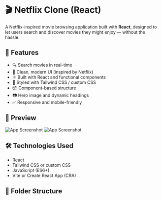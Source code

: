 # 🎬 Netflix Clone (React)

A Netflix-inspired movie browsing application built with **React**, designed to let users search and discover movies they might enjoy — without the hassle.

## 🚀 Features

- 🔍 Search movies in real-time
- 🎨 Clean, modern UI (inspired by Netflix)
- ⚛️ Built with React and functional components
- 🌈 Styled with Tailwind CSS / custom CSS
- 📦 Component-based structure
- 📷 Hero image and dynamic headings
- ✅ Responsive and mobile-friendly

## 📸 Preview

![App Screenshot](https://imgur.com/ltsVrwz) 
![App Screenshot](https://imgur.com/DiYRjWq) 

## 🛠️ Technologies Used

- React
- Tailwind CSS or custom CSS
- JavaScript (ES6+)
- Vite or Create React App (CRA)

## 📂 Folder Structure


